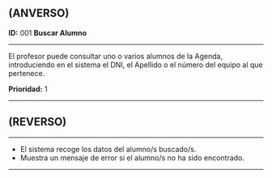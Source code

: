 ## (ANVERSO)**ID:** 001 **Buscar Alumno**----El profesor puede consultar uno o varios alumnos de la Agenda, introduciendo en el sistema el DNI, el Apellido o el número del equipo al que pertenece.**Prioridad:** 1  ----## (REVERSO)----* El sistema recoge los datos del alumno/s buscado/s.* Muestra un mensaje de error si el alumno/s no ha sido encontrado.----